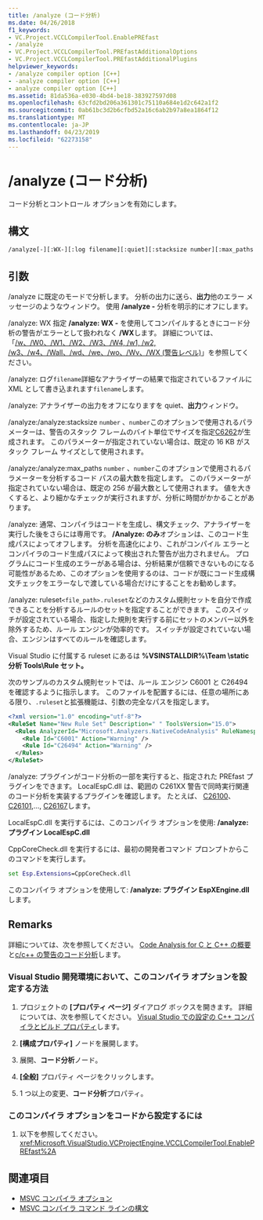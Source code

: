 ```yaml
---
title: /analyze (コード分析)
ms.date: 04/26/2018
f1_keywords:
- VC.Project.VCCLCompilerTool.EnablePREfast
- /analyze
- VC.Project.VCCLCompilerTool.PREfastAdditionalOptions
- VC.Project.VCCLCompilerTool.PREfastAdditionalPlugins
helpviewer_keywords:
- /analyze compiler option [C++]
- -analyze compiler option [C++]
- analyze compiler option [C++]
ms.assetid: 81da536a-e030-4bd4-be18-383927597d08
ms.openlocfilehash: 63cfd2bd206a361301c75110a684e1d2c642a1f2
ms.sourcegitcommit: 0ab61bc3d2b6cfbd52a16c6ab2b97a8ea1864f12
ms.translationtype: MT
ms.contentlocale: ja-JP
ms.lasthandoff: 04/23/2019
ms.locfileid: "62273158"
---
```

# <a name="analyze-code-analysis"></a>/analyze (コード分析)

コード分析とコントロール オプションを有効にします。

## <a name="syntax"></a>構文

```cmd
/analyze[-][:WX-][:log filename][:quiet][:stacksize number][:max_paths number][:only][:ruleset]
```

## <a name="arguments"></a>引数

/analyze に既定のモードで分析します。 分析の出力に送ら、**出力**他のエラー メッセージのようなウィンドウ。 使用 **/analyze -** 分析を明示的にオフにします。

/analyze: WX 指定 **/analyze: WX -** を使用してコンパイルするときにコード分析の警告がエラーとして扱われなく **/WX**します。 詳細については、「[/w、/W0、/W1、/W2、/W3、/W4, /w1, /w2, /w3、/w4、/Wall、/wd、/we、/wo、/Wv、/WX (警告レベル)](compiler-option-warning-level.md)」を参照してください。

/analyze: ログ`filename`詳細なアナライザーの結果で指定されているファイルに XML として書き込まれます`filename`します。

/analyze: アナライザーの出力をオフになりますを quiet、**出力**ウィンドウ。

/analyze:/analyze:stacksize `number` 、`number`このオプションで使用されるパラメーターは、警告のスタック フレームのバイト単位でサイズを指定[C6262](/visualstudio/code-quality/c6262)が生成されます。 このパラメーターが指定されていない場合は、既定の 16 KB がスタック フレーム サイズとして使用されます。

/analyze:/analyze:max_paths `number` 、`number`このオプションで使用されるパラメーターを分析するコード パスの最大数を指定します。 このパラメーターが指定されていない場合は、既定の 256 が最大数として使用されます。 値を大きくすると、より細かなチェックが実行されますが、分析に時間がかかることがあります。

/analyze: 通常、コンパイラはコードを生成し、構文チェック、アナライザーを実行した後をさらには専用です。 **/Analyze: のみ**オプションは、このコード生成パスによってオフします。 分析を高速化により、これがコンパイル エラーとコンパイラのコード生成パスによって検出された警告が出力されません。 プログラムにコード生成のエラーがある場合は、分析結果が信頼できないものになる可能性があるため、このオプションを使用するのは、コードが既にコード生成構文チェックをエラーなしで渡している場合だけにすることをお勧めします。

/analyze: ruleset`<file_path>.ruleset`などのカスタム規則セットを自分で作成できることを分析するルールのセットを指定することができます。 このスイッチが設定されている場合、指定した規則を実行する前にセットのメンバー以外を除外するため、ルール エンジンが効率的です。 スイッチが設定されていない場合、エンジンはすべてのルールを確認します。

Visual Studio に付属する ruleset にあるは **%VSINSTALLDIR%\Team \static 分析 Tools\Rule セット。**

次のサンプルのカスタム規則セットでは、ルール エンジン C6001 と C26494 を確認するように指示します。 このファイルを配置するには、任意の場所にある限り、`.ruleset`と拡張機能は、引数の完全なパスを指定します。

```xml
<?xml version="1.0" encoding="utf-8"?>
<RuleSet Name="New Rule Set" Description=" " ToolsVersion="15.0">
  <Rules AnalyzerId="Microsoft.Analyzers.NativeCodeAnalysis" RuleNamespace="Microsoft.Rules.Native">
    <Rule Id="C6001" Action="Warning" />
    <Rule Id="C26494" Action="Warning" />
  </Rules>
</RuleSet>
```

/analyze: プラグインがコード分析の一部を実行すると、指定された PREfast プラグインをできます。
LocalEspC.dll は、範囲の C261XX 警告で同時実行関連のコード分析を実装するプラグインを確認します。 たとえば、 [C26100](/visualstudio/code-quality/c26100)、 [C26101](/visualstudio/code-quality/c26101),..., [C26167](/visualstudio/code-quality/c26167)します。

LocalEspC.dll を実行するには、このコンパイラ オプションを使用: **/analyze: プラグイン LocalEspC.dll**

CppCoreCheck.dll を実行するには、最初の開発者コマンド プロンプトからこのコマンドを実行します。

```cmd
set Esp.Extensions=CppCoreCheck.dll
```

このコンパイラ オプションを使用して: **/analyze: プラグイン EspXEngine.dll**します。

## <a name="remarks"></a>Remarks

詳細については、次を参照してください。 [Code Analysis for C と C++ の概要](/visualstudio/code-quality/code-analysis-for-c-cpp-overview)と[c/c++ の警告のコード分析](/visualstudio/code-quality/code-analysis-for-c-cpp-warnings)します。

### <a name="to-set-this-compiler-option-in-the-visual-studio-development-environment"></a>Visual Studio 開発環境において、このコンパイラ オプションを設定する方法

1. プロジェクトの **[プロパティ ページ]** ダイアログ ボックスを開きます。 詳細については、次を参照してください。 [Visual Studio での設定の C++ コンパイラとビルド プロパティ](../working-with-project-properties.md)します。

1. **[構成プロパティ]** ノードを展開します。

1. 展開、**コード分析**ノード。

1. **[全般]** プロパティ ページをクリックします。

1. 1 つ以上の変更、**コード分析**プロパティ。

### <a name="to-set-this-compiler-option-programmatically"></a>このコンパイラ オプションをコードから設定するには

1. 以下を参照してください。<xref:Microsoft.VisualStudio.VCProjectEngine.VCCLCompilerTool.EnablePREfast%2A>

## <a name="see-also"></a>関連項目

- [MSVC コンパイラ オプション](compiler-options.md)
- [MSVC コンパイラ コマンド ラインの構文](compiler-command-line-syntax.md)
